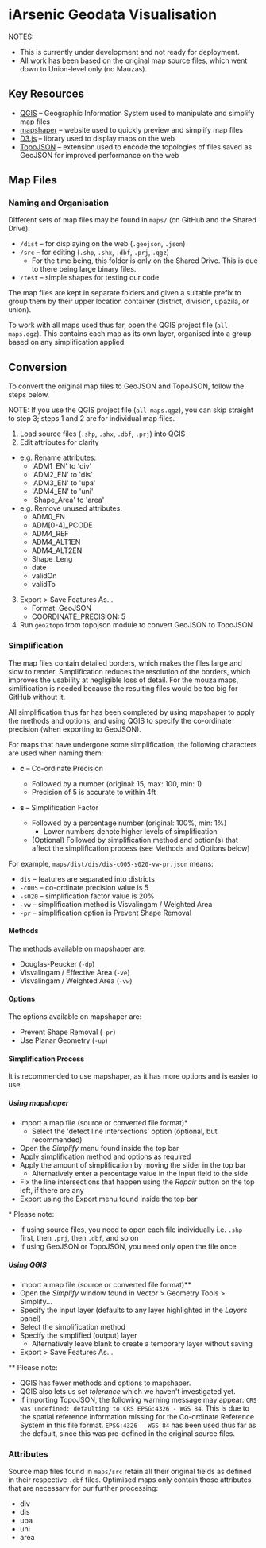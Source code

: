 # iArsenic Geodata Visualisation

NOTES:
* This is currently under development and not ready for deployment.
* All work has been based on the original map source files, which went down to Union-level only (no Mauzas).

## Key Resources

* [QGIS](https://qgis.org/) – Geographic Information System used to manipulate and simplify map files
* [mapshaper](https://mapshaper.org) – website used to quickly preview and simplify map files
* [D3.js](https://d3js.org/) – library used to display maps on the web
* [TopoJSON](https://github.com/topojson/topojson) – extension used to encode the topologies of files saved as GeoJSON for improved performance on the web

## Map Files

### Naming and Organisation

Different sets of map files may be found in `maps/` (on GitHub and the Shared Drive):

* `/dist` – for displaying on the web (`.geojson`, `.json`)
* `/src` – for editing (`.shp`, `.shx`, `.dbf`, `.prj`, `.qgz`)
  * For the time being, this folder is only on the Shared Drive. This is due to there being large binary files.
* `/test` – simple shapes for testing our code

The map files are kept in separate folders and given a suitable prefix to group them by their upper location container (district, division, upazila, or union).

To work with all maps used thus far, open the QGIS project file (`all-maps.qgz`). This contains each map as its own layer, organised into a group based on any simplification applied.

## Conversion

To convert the original map files to GeoJSON and TopoJSON, follow the steps below.

NOTE: If you use the QGIS project file (`all-maps.qgz`), you can skip straight to step 3; steps 1 and 2 are for individual map files.

1. Load source files (`.shp`, `.shx`, `.dbf`, `.prj`) into QGIS
2. Edit attributes for clarity
  * e.g. Rename attributes:
    * 'ADM1\_EN' to 'div'
    * 'ADM2\_EN' to 'dis'
    * 'ADM3\_EN' to 'upa'
    * 'ADM4\_EN' to 'uni'
    * 'Shape\_Area' to 'area'
  * e.g. Remove unused attributes:
    * ADM0\_EN
    * ADM\[0-4\]\_PCODE
    * ADM4\_REF
    * ADM4\_ALT1EN
    * ADM4\_ALT2EN
    * Shape\_Leng
    * date
    * validOn
    * validTo
3. Export > Save Features As...
    * Format: GeoJSON
    * COORDINATE_PRECISION: 5
4. Run `geo2topo` from topojson module to convert GeoJSON to TopoJSON

### Simplification

The map files contain detailed borders, which makes the files large and slow to render.
Simplification reduces the resolution of the borders, which improves the usability at negligible loss of detail.
For the mouza maps, simlification is needed because the resulting files would be too big for GitHub without it.

All simplification thus far has been completed by using mapshaper to apply the methods and options, and using QGIS to specify the co-ordinate precision (when exporting to GeoJSON).

For maps that have undergone some simplification, the following characters are used when naming them:

* __c__ – Co-ordinate Precision
    * Followed by a number (original: 15, max: 100, min: 1)
    * Precision of 5 is accurate to within 4ft

* __s__ – Simplification Factor
    * Followed by a percentage number (original: 100%, min: 1%)
        * Lower numbers denote higher levels of simplification
    * (Optional) Followed by simplification method and option(s) that affect the simplification process (see Methods and Options below)

For example, `maps/dist/dis/dis-c005-s020-vw-pr.json` means:

* `dis` – features are separated into districts
* `-c005` – co-ordinate precision value is 5
* `-s020` – simplification factor value is 20%
* `-vw` – simplification method is Visvalingam / Weighted Area
* `-pr` – simplification option is Prevent Shape Removal

#### Methods

The methods available on mapshaper are:

* Douglas-Peucker (`-dp`)
* Visvalingam / Effective Area (`-ve`)
* Visvalingam / Weighted Area (`-vw`)

#### Options

The options available on mapshaper are:

* Prevent Shape Removal (`-pr`)
* Use Planar Geometry (`-up`)

#### Simplification Process

It is recommended to use mapshaper, as it has more options and is easier to use.

##### Using mapshaper

* Import a map file (source or converted file format)\*
  * Select the 'detect line intersections' option (optional, but recommended)
* Open the *Simplify* menu found inside the top bar
* Apply simplification method and options as required
* Apply the amount of simplification by moving the slider in the top bar
  * Alternatively enter a percentage value in the input field to the side
* Fix the line intersections that happen using the *Repair* button on the top left, if there are any
* Export using the Export menu found inside the top bar


\* Please note:
* If using source files, you need to open each file individually i.e. `.shp` first, then `.prj`, then `.dbf`, and so on
* If using GeoJSON or TopoJSON, you need only open the file once

##### Using QGIS

* Import a map file (source or converted file format)\*\*
* Open the *Simplify* window found in Vector > Geometry Tools > Simplify...
* Specify the input layer (defaults to any layer highlighted in the *Layers* panel)
* Select the simplification method
* Specify the simplified (output) layer
  * Alternatively leave blank to create a temporary layer without saving
* Export > Save Features As...

\*\* Please note:
* QGIS has fewer methods and options to mapshaper.
* QGIS also lets us set _tolerance_ which we haven't investigated yet.
* If importing TopoJSON, the following warning message may appear: `CRS was undefined: defaulting to CRS EPSG:4326 - WGS 84`. This is due to the spatial reference information missing for the Co-ordinate Reference System in this file format. `EPSG:4326 - WGS 84` has been used thus far as the default, since this was pre-defined in the original source files.


### Attributes

Source map files found in `maps/src` retain all their original fields as defined in their respective `.dbf` files. Optimised maps only contain those attributes that are necessary for our further processing:

* div
* dis
* upa
* uni
* area
